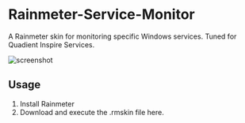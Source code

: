 # Rainmeter-Service-Monitor

A Rainmeter skin for monitoring specific Windows services. Tuned for Quadient Inspire Services.

![screenshot](https://github.com/Sacha00Z/Rainmeter-Service-Monitor/blob/main/image.jpg?raw=true)

## Usage

1. Install Rainmeter
2. Download and execute the .rmskin file here.
